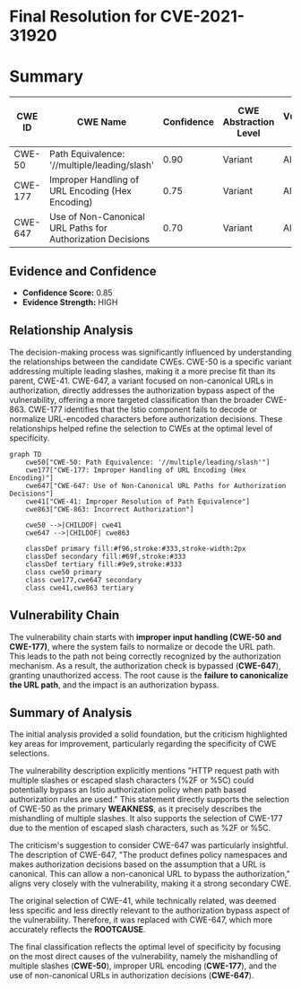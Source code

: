 # Final Resolution for CVE-2021-31920

# Summary
| CWE ID | CWE Name | Confidence | CWE Abstraction Level | CWE Vulnerability Mapping Label | CWE-Vulnerability Mapping Notes |
|---|---|---|---|---|---|
| CWE-50 | Path Equivalence: '//multiple/leading/slash' | 0.90 | Variant | Allowed | Primary CWE |
| CWE-177 | Improper Handling of URL Encoding (Hex Encoding) | 0.75 | Variant | Allowed | Secondary Candidate |
| CWE-647 | Use of Non-Canonical URL Paths for Authorization Decisions | 0.70 | Variant | Allowed | Secondary Candidate |

## Evidence and Confidence

*   **Confidence Score:** 0.85
*   **Evidence Strength:** HIGH

## Relationship Analysis
The decision-making process was significantly influenced by understanding the relationships between the candidate CWEs. CWE-50 is a specific variant addressing multiple leading slashes, making it a more precise fit than its parent, CWE-41. CWE-647, a variant focused on non-canonical URLs in authorization, directly addresses the authorization bypass aspect of the vulnerability, offering a more targeted classification than the broader CWE-863. CWE-177 identifies that the Istio component fails to decode or normalize URL-encoded characters before authorization decisions. These relationships helped refine the selection to CWEs at the optimal level of specificity.

```mermaid
graph TD
    cwe50["CWE-50: Path Equivalence: '//multiple/leading/slash'"]
    cwe177["CWE-177: Improper Handling of URL Encoding (Hex Encoding)"]
    cwe647["CWE-647: Use of Non-Canonical URL Paths for Authorization Decisions"]
    cwe41["CWE-41: Improper Resolution of Path Equivalence"]
    cwe863["CWE-863: Incorrect Authorization"]

    cwe50 -->|CHILDOF| cwe41
    cwe647 -->|CHILDOF| cwe863
    
    classDef primary fill:#f96,stroke:#333,stroke-width:2px
    classDef secondary fill:#69f,stroke:#333
    classDef tertiary fill:#9e9,stroke:#333
    class cwe50 primary
    class cwe177,cwe647 secondary
    class cwe41,cwe863 tertiary
```

## Vulnerability Chain
The vulnerability chain starts with **improper input handling (CWE-50 and CWE-177)**, where the system fails to normalize or decode the URL path. This leads to the path not being correctly recognized by the authorization mechanism. As a result, the authorization check is bypassed (**CWE-647**), granting unauthorized access. The root cause is the **failure to canonicalize the URL path**, and the impact is an authorization bypass.

## Summary of Analysis
The initial analysis provided a solid foundation, but the criticism highlighted key areas for improvement, particularly regarding the specificity of CWE selections.

The vulnerability description explicitly mentions "HTTP request path with multiple slashes or escaped slash characters (%2F or %5C) could potentially bypass an Istio authorization policy when path based authorization rules are used." This statement directly supports the selection of CWE-50 as the primary **WEAKNESS**, as it precisely describes the mishandling of multiple slashes. It also supports the selection of CWE-177 due to the mention of escaped slash characters, such as %2F or %5C.

The criticism's suggestion to consider CWE-647 was particularly insightful. The description of CWE-647, "The product defines policy namespaces and makes authorization decisions based on the assumption that a URL is canonical. This can allow a non-canonical URL to bypass the authorization," aligns very closely with the vulnerability, making it a strong secondary CWE.

The original selection of CWE-41, while technically related, was deemed less specific and less directly relevant to the authorization bypass aspect of the vulnerability. Therefore, it was replaced with CWE-647, which more accurately reflects the **ROOTCAUSE**.

The final classification reflects the optimal level of specificity by focusing on the most direct causes of the vulnerability, namely the mishandling of multiple slashes (**CWE-50**), improper URL encoding (**CWE-177**), and the use of non-canonical URLs in authorization decisions (**CWE-647**).
